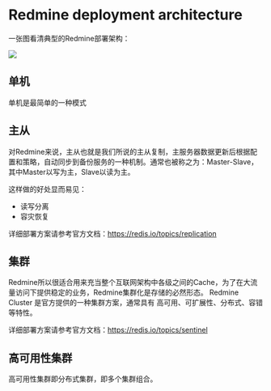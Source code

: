 # Redmine deployment architecture

一张图看清典型的Redmine部署架构：  

![](https://libs.websoft9.com/Websoft9/DocsPicture/zh/redis-cluster-architecture.png)

## 单机

单机是最简单的一种模式

## 主从

对Redmine来说，主从也就是我们所说的主从复制，主服务器数据更新后根据配置和策略，自动同步到备份服务的一种机制。通常也被称之为：Master-Slave，其中Master以写为主，Slave以读为主。  

这样做的好处显而易见：

* 读写分离
* 容灾恢复

详细部署方案请参考官方文档：https://redis.io/topics/replication

## 集群

Redmine所以很适合用来充当整个互联网架构中各级之间的Cache，为了在大流量访问下提供稳定的业务，Redmine集群化是存储的必然形态。
Redmine Cluster 是官方提供的一种集群方案，通常具有 高可用、可扩展性、分布式、容错等特性。

详细部署方案请参考官方文档：https://redis.io/topics/sentinel

## 高可用性集群

高可用性集群即分布式集群，即多个集群组合。
